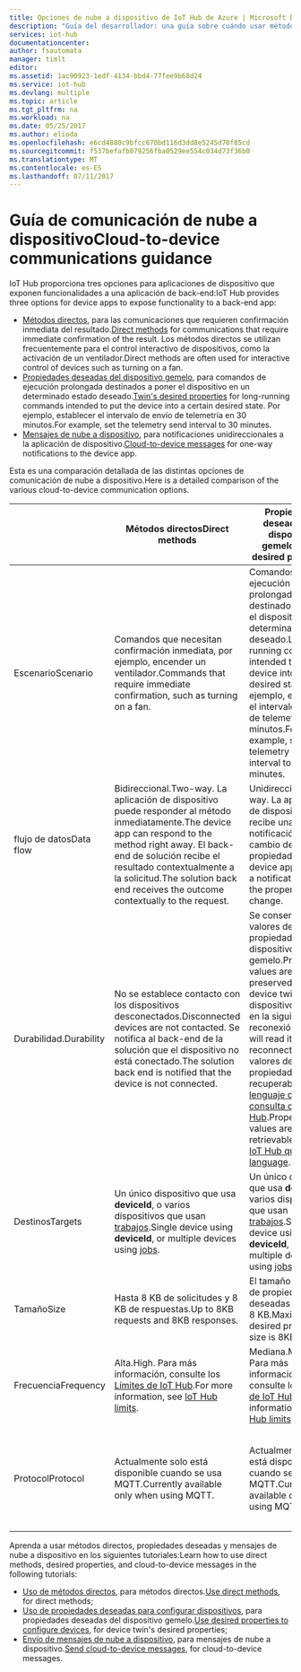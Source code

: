 ```yaml
---
title: Opciones de nube a dispositivo de IoT Hub de Azure | Microsoft Docs
description: "Guía del desarrollador: una guía sobre cuándo usar métodos directos, propiedades notificadas del dispositivo gemelo o mensajes de nube a dispositivo para comunicaciones de este mismo tipo."
services: iot-hub
documentationcenter: 
author: fsautomata
manager: timlt
editor: 
ms.assetid: 1ac90923-1edf-4134-bbd4-77fee9b68d24
ms.service: iot-hub
ms.devlang: multiple
ms.topic: article
ms.tgt_pltfrm: na
ms.workload: na
ms.date: 05/25/2017
ms.author: elioda
ms.openlocfilehash: e6cd4880c9bfcc670bd116d3dd8e5245d70f85cd
ms.sourcegitcommit: f537befafb079256fba0529ee554c034d73f36b0
ms.translationtype: MT
ms.contentlocale: es-ES
ms.lasthandoff: 07/11/2017
---
```

# <a name="cloud-to-device-communications-guidance"></a><span data-ttu-id="bbd1d-103">Guía de comunicación de nube a dispositivo</span><span class="sxs-lookup"><span data-stu-id="bbd1d-103">Cloud-to-device communications guidance</span></span>
<span data-ttu-id="bbd1d-104">IoT Hub proporciona tres opciones para aplicaciones de dispositivo que exponen funcionalidades a una aplicación de back-end:</span><span class="sxs-lookup"><span data-stu-id="bbd1d-104">IoT Hub provides three options for device apps to expose functionality to a back-end app:</span></span>

* <span data-ttu-id="bbd1d-105">[Métodos directos][lnk-methods], para las comunicaciones que requieren confirmación inmediata del resultado.</span><span class="sxs-lookup"><span data-stu-id="bbd1d-105">[Direct methods][lnk-methods] for communications that require immediate confirmation of the result.</span></span> <span data-ttu-id="bbd1d-106">Los métodos directos se utilizan frecuentemente para el control interactivo de dispositivos, como la activación de un ventilador.</span><span class="sxs-lookup"><span data-stu-id="bbd1d-106">Direct methods are often used for interactive control of devices such as turning on a fan.</span></span>
* <span data-ttu-id="bbd1d-107">[Propiedades deseadas del dispositivo gemelo][lnk-twins], para comandos de ejecución prolongada destinados a poner el dispositivo en un determinado estado deseado.</span><span class="sxs-lookup"><span data-stu-id="bbd1d-107">[Twin's desired properties][lnk-twins] for long-running commands intended to put the device into a certain desired state.</span></span> <span data-ttu-id="bbd1d-108">Por ejemplo, establecer el intervalo de envío de telemetría en 30 minutos.</span><span class="sxs-lookup"><span data-stu-id="bbd1d-108">For example, set the telemetry send interval to 30 minutes.</span></span>
* <span data-ttu-id="bbd1d-109">[Mensajes de nube a dispositivo][lnk-c2d], para notificaciones unidireccionales a la aplicación de dispositivo.</span><span class="sxs-lookup"><span data-stu-id="bbd1d-109">[Cloud-to-device messages][lnk-c2d] for one-way notifications to the device app.</span></span>

<span data-ttu-id="bbd1d-110">Esta es una comparación detallada de las distintas opciones de comunicación de nube a dispositivo.</span><span class="sxs-lookup"><span data-stu-id="bbd1d-110">Here is a detailed comparison of the various cloud-to-device communication options.</span></span>

|  | <span data-ttu-id="bbd1d-111">Métodos directos</span><span class="sxs-lookup"><span data-stu-id="bbd1d-111">Direct methods</span></span> | <span data-ttu-id="bbd1d-112">Propiedades deseadas del dispositivo gemelo</span><span class="sxs-lookup"><span data-stu-id="bbd1d-112">Twin's desired properties</span></span> | <span data-ttu-id="bbd1d-113">Mensajes de nube a dispositivo</span><span class="sxs-lookup"><span data-stu-id="bbd1d-113">Cloud-to-device messages</span></span> |
| ---- | ------- | ---------- | ---- |
| <span data-ttu-id="bbd1d-114">Escenario</span><span class="sxs-lookup"><span data-stu-id="bbd1d-114">Scenario</span></span> | <span data-ttu-id="bbd1d-115">Comandos que necesitan confirmación inmediata, por ejemplo, encender un ventilador.</span><span class="sxs-lookup"><span data-stu-id="bbd1d-115">Commands that require immediate confirmation, such as turning on a fan.</span></span> | <span data-ttu-id="bbd1d-116">Comandos de ejecución prolongada destinados a poner el dispositivo en un determinado estado deseado.</span><span class="sxs-lookup"><span data-stu-id="bbd1d-116">Long-running commands intended to put the device into a certain desired state.</span></span> <span data-ttu-id="bbd1d-117">Por ejemplo, establecer el intervalo de envío de telemetría en 30 minutos.</span><span class="sxs-lookup"><span data-stu-id="bbd1d-117">For example, set the telemetry send interval to 30 minutes.</span></span> | <span data-ttu-id="bbd1d-118">Notificaciones unidireccionales a la aplicación de dispositivo.</span><span class="sxs-lookup"><span data-stu-id="bbd1d-118">One-way notifications to the device app.</span></span> |
| <span data-ttu-id="bbd1d-119">flujo de datos</span><span class="sxs-lookup"><span data-stu-id="bbd1d-119">Data flow</span></span> | <span data-ttu-id="bbd1d-120">Bidireccional.</span><span class="sxs-lookup"><span data-stu-id="bbd1d-120">Two-way.</span></span> <span data-ttu-id="bbd1d-121">La aplicación de dispositivo puede responder al método inmediatamente.</span><span class="sxs-lookup"><span data-stu-id="bbd1d-121">The device app can respond to the method right away.</span></span> <span data-ttu-id="bbd1d-122">El back-end de solución recibe el resultado contextualmente a la solicitud.</span><span class="sxs-lookup"><span data-stu-id="bbd1d-122">The solution back end receives the outcome contextually to the request.</span></span> | <span data-ttu-id="bbd1d-123">Unidireccional.</span><span class="sxs-lookup"><span data-stu-id="bbd1d-123">One-way.</span></span> <span data-ttu-id="bbd1d-124">La aplicación de dispositivo recibe una notificación con el cambio de propiedad.</span><span class="sxs-lookup"><span data-stu-id="bbd1d-124">The device app receives a notification with the property change.</span></span> | <span data-ttu-id="bbd1d-125">Unidireccional.</span><span class="sxs-lookup"><span data-stu-id="bbd1d-125">One-way.</span></span> <span data-ttu-id="bbd1d-126">La aplicación de dispositivo recibe el mensaje.</span><span class="sxs-lookup"><span data-stu-id="bbd1d-126">The device app receives the message</span></span>
| <span data-ttu-id="bbd1d-127">Durabilidad.</span><span class="sxs-lookup"><span data-stu-id="bbd1d-127">Durability</span></span> | <span data-ttu-id="bbd1d-128">No se establece contacto con los dispositivos desconectados.</span><span class="sxs-lookup"><span data-stu-id="bbd1d-128">Disconnected devices are not contacted.</span></span> <span data-ttu-id="bbd1d-129">Se notifica al back-end de la solución que el dispositivo no está conectado.</span><span class="sxs-lookup"><span data-stu-id="bbd1d-129">The solution back end is notified that the device is not connected.</span></span> | <span data-ttu-id="bbd1d-130">Se conservan los valores de propiedad en el dispositivo gemelo.</span><span class="sxs-lookup"><span data-stu-id="bbd1d-130">Property values are preserved in the device twin.</span></span> <span data-ttu-id="bbd1d-131">El dispositivo los leerá en la siguiente reconexión.</span><span class="sxs-lookup"><span data-stu-id="bbd1d-131">Device will read it at next reconnection.</span></span> <span data-ttu-id="bbd1d-132">Los valores de propiedad son recuperables con el [lenguaje de consulta de IoT Hub][lnk-query].</span><span class="sxs-lookup"><span data-stu-id="bbd1d-132">Property values are retrievable with the [IoT Hub query language][lnk-query].</span></span> | <span data-ttu-id="bbd1d-133">IoT Hub puede conservar los mensajes durante 48 horas como máximo.</span><span class="sxs-lookup"><span data-stu-id="bbd1d-133">Messages can be retained by IoT Hub for up to 48 hours.</span></span> |
| <span data-ttu-id="bbd1d-134">Destinos</span><span class="sxs-lookup"><span data-stu-id="bbd1d-134">Targets</span></span> | <span data-ttu-id="bbd1d-135">Un único dispositivo que usa **deviceId**, o varios dispositivos que usan [trabajos][lnk-jobs].</span><span class="sxs-lookup"><span data-stu-id="bbd1d-135">Single device using **deviceId**, or multiple devices using [jobs][lnk-jobs].</span></span> | <span data-ttu-id="bbd1d-136">Un único dispositivo que usa **deviceId**, o varios dispositivos que usan [trabajos][lnk-jobs].</span><span class="sxs-lookup"><span data-stu-id="bbd1d-136">Single device using **deviceId**, or multiple devices using [jobs][lnk-jobs].</span></span> | <span data-ttu-id="bbd1d-137">Dispositivo único por **deviceId**.</span><span class="sxs-lookup"><span data-stu-id="bbd1d-137">Single device by **deviceId**.</span></span> |
| <span data-ttu-id="bbd1d-138">Tamaño</span><span class="sxs-lookup"><span data-stu-id="bbd1d-138">Size</span></span> | <span data-ttu-id="bbd1d-139">Hasta 8 KB de solicitudes y 8 KB de respuestas.</span><span class="sxs-lookup"><span data-stu-id="bbd1d-139">Up to 8KB requests and 8KB responses.</span></span> | <span data-ttu-id="bbd1d-140">El tamaño máximo de propiedades deseadas es 8 KB.</span><span class="sxs-lookup"><span data-stu-id="bbd1d-140">Maximum desired properties size is 8KB.</span></span> | <span data-ttu-id="bbd1d-141">Mensajes de hasta 64 kB.</span><span class="sxs-lookup"><span data-stu-id="bbd1d-141">Up to 64KB messages.</span></span> |
| <span data-ttu-id="bbd1d-142">Frecuencia</span><span class="sxs-lookup"><span data-stu-id="bbd1d-142">Frequency</span></span> | <span data-ttu-id="bbd1d-143">Alta.</span><span class="sxs-lookup"><span data-stu-id="bbd1d-143">High.</span></span> <span data-ttu-id="bbd1d-144">Para más información, consulte los [Límites de IoT Hub][lnk-quotas].</span><span class="sxs-lookup"><span data-stu-id="bbd1d-144">For more information, see [IoT Hub limits][lnk-quotas].</span></span> | <span data-ttu-id="bbd1d-145">Mediana.</span><span class="sxs-lookup"><span data-stu-id="bbd1d-145">Medium.</span></span> <span data-ttu-id="bbd1d-146">Para más información, consulte los [Límites de IoT Hub][lnk-quotas].</span><span class="sxs-lookup"><span data-stu-id="bbd1d-146">For more information, see [IoT Hub limits][lnk-quotas].</span></span> | <span data-ttu-id="bbd1d-147">Baja.</span><span class="sxs-lookup"><span data-stu-id="bbd1d-147">Low.</span></span> <span data-ttu-id="bbd1d-148">Para más información, consulte los [Límites de IoT Hub][lnk-quotas].</span><span class="sxs-lookup"><span data-stu-id="bbd1d-148">For more information, see [IoT Hub limits][lnk-quotas].</span></span> |
| <span data-ttu-id="bbd1d-149">Protocol</span><span class="sxs-lookup"><span data-stu-id="bbd1d-149">Protocol</span></span> | <span data-ttu-id="bbd1d-150">Actualmente solo está disponible cuando se usa MQTT.</span><span class="sxs-lookup"><span data-stu-id="bbd1d-150">Currently available only when using MQTT.</span></span> | <span data-ttu-id="bbd1d-151">Actualmente solo está disponible cuando se usa MQTT.</span><span class="sxs-lookup"><span data-stu-id="bbd1d-151">Currently available only when using MQTT.</span></span> | <span data-ttu-id="bbd1d-152">Disponible en todos los protocolos.</span><span class="sxs-lookup"><span data-stu-id="bbd1d-152">Available on all protocols.</span></span> <span data-ttu-id="bbd1d-153">El dispositivo debe sondear al utilizar HTTP.</span><span class="sxs-lookup"><span data-stu-id="bbd1d-153">Device must poll when using HTTP.</span></span> |

<span data-ttu-id="bbd1d-154">Aprenda a usar métodos directos, propiedades deseadas y mensajes de nube a dispositivo en los siguientes tutoriales:</span><span class="sxs-lookup"><span data-stu-id="bbd1d-154">Learn how to use direct methods, desired properties, and cloud-to-device messages in the following tutorials:</span></span>

* <span data-ttu-id="bbd1d-155">[Uso de métodos directos][lnk-methods-tutorial], para métodos directos.</span><span class="sxs-lookup"><span data-stu-id="bbd1d-155">[Use direct methods][lnk-methods-tutorial], for direct methods;</span></span>
* <span data-ttu-id="bbd1d-156">[Uso de propiedades deseadas para configurar dispositivos][lnk-twin-properties], para propiedades deseadas del dispositivo gemelo.</span><span class="sxs-lookup"><span data-stu-id="bbd1d-156">[Use desired properties to configure devices][lnk-twin-properties], for device twin's desired properties;</span></span> 
* <span data-ttu-id="bbd1d-157">[Envío de mensajes de nube a dispositivo][lnk-c2d-tutorial], para mensajes de nube a dispositivo.</span><span class="sxs-lookup"><span data-stu-id="bbd1d-157">[Send cloud-to-device messages][lnk-c2d-tutorial], for cloud-to-device messages.</span></span>

[lnk-twins]: iot-hub-devguide-device-twins.md
[lnk-quotas]: iot-hub-devguide-quotas-throttling.md
[lnk-query]: iot-hub-devguide-query-language.md
[lnk-jobs]: iot-hub-devguide-jobs.md
[lnk-c2d]: iot-hub-devguide-messages-c2d.md
[lnk-methods]: iot-hub-devguide-direct-methods.md
[lnk-methods-tutorial]: iot-hub-node-node-direct-methods.md
[lnk-twin-properties]: iot-hub-node-node-twin-how-to-configure.md
[lnk-c2d-tutorial]: iot-hub-node-node-c2d.md
